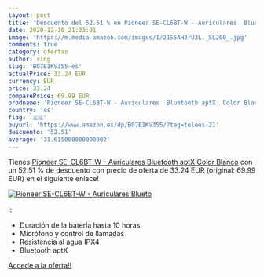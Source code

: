 ```yaml
---
layout: post
title: 'Descuento del 52.51 % en Pioneer SE-CL6BT-W - Auriculares  Blueto'
date: 2020-12-16 21:33:01
image: 'https://m.media-amazon.com/images/I/21S5AH2rU3L._SL200_.jpg'
comments: true
category: ofertas
author: ring
slug: 'B07B1KV355-es'
actualPrice: 33.24 EUR
currency: EUR
price: 33.24
comparePrice: 69.99 EUR
prodname: 'Pioneer SE-CL6BT-W - Auriculares  Bluetooth aptX  Color Blanco'
country: 'es'
flag: '🇪🇸'
buyurl: 'https://www.amazon.es/dp/B07B1KV355/?tag=tolees-21'
descuento: '52.51'
average: '31.615000000000002'
---
```


Tienes [Pioneer SE-CL6BT-W - Auriculares  Bluetooth aptX  Color Blanco](https://www.amazon.es/dp/B07B1KV355/?tag=tolees-21) con un 52.51 % de descuento con precio de oferta de 33.24 EUR (original: 69.99 EUR) en el siguiente enlace!

[![Pioneer SE-CL6BT-W - Auriculares  Blueto](https://m.media-amazon.com/images/I/21S5AH2rU3L._SL200_.jpg)](https://www.amazon.es/dp/B07B1KV355/?tag=tolees-21)

ℹ️:

- Duración de la batería hasta 10 horas
- Micrófono y control de llamadas
- Resistencia al agua IPX4
- Bluetooth aptX

[Accede a la oferta!!](https://www.amazon.es/dp/B07B1KV355/?tag=tolees-21)
